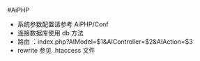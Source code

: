 #AiPHP


 - 系统参数配置请参考 AiPHP/Conf
 - 连接数据库使用 db 方法
 - 路由 ：index.php?AIModel=$1&AIController=$2&AIAction=$3
 - rewrite  参见 .htaccess 文件
